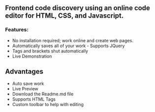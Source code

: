 ## Frontend code discovery using an online code editor for HTML, CSS, and Javascript.

### Features:

- No installation required; work online and create web pages.
- Automatically saves all of your work - Supports JQuery
- Tags and brackets shut automatically
- Live Demonstration


## Advantages

- Auto save work
- Live Preview
- Download the Readme.md file
- Supports HTML Tags
- Custom toolbar to help with editing
